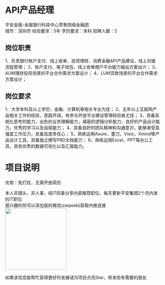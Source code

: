 # API产品经理
平安金服-金服银行科技中心零售网络金融团  
城市：深圳市 经验要求：5年 学历要求：本科  招聘人数：2

## 岗位职责
1、负责银行账户支付、线上收单、投资理财、消费金融API产品建设，线上对接流程管理；
   2、账户支付、电子钱包、线上收单商户平台能力输出方案设计；
   3、AUM理财投资场景的平台合作需求方案设计；
   4、LUM贷款场景的平台合作需求方案设计；

## 岗位要求
1、大学本科及以上学历，金融、计算机等相关专业为佳；
   2、五年以上互联网产品相关工作的经验，思路开阔，有参与开放平台建设管理经验者尤佳；
   3、具备系统化思考的能力，出色的业务理解能力，缜密的逻辑分析能力，良好的产品设计能力，优秀的学习以及自驱能力；
   4、具备良好的团队精神和沟通意识，能够承受高强度工作压力，具备高度责任心；
   5、熟练运用Axure，墨刀，Visio，Xmind等产品设计工具，具备独立撰写PRD文档能力；
   6、熟练运用Excel，PPT等办公工具，具有优秀的数据可视化以及汇报能力。

# 项目说明

优势：免打扰，无需开放简历

本人非猎头，非人事，纯IT同事分享内部推荐职位，每天更新平安集团2个月内发的IT职位  
感兴趣的你可以添加我的微信(zaqweb)获取内推连接  
<img src="https://github.com/zaqweb/PA-IT-JOBS/blob/master/WechatICode.jpeg"  height="200" width="200">

如果该信息能帮忙获得更好的发展请为项目点亮Star，转发给有需要的朋友




